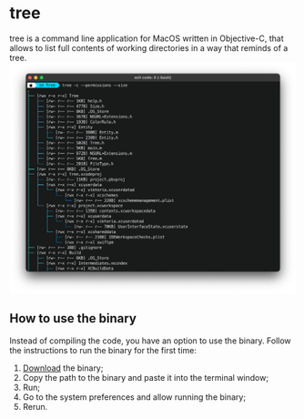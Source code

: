 # tree
tree is a command line application for MacOS written in Objective-C, that allows to list full contents of working directories in a way that reminds of a tree.
![screen shot](https://github.com/Tymur77/tree/blob/master/Images/screen_shot.png)
## How to use the binary
Instead of compiling the code, you have an option to use the binary. Follow the instructions to run the binary for the first time:
 1. [Download](https://github.com/Tymur77/tree/blob/master/Build/Products/Debug/Tree) the binary;
 2. Copy the path to the binary and paste it into the terminal window;
 3. Run;
 4. Go to the system preferences and allow running the binary;
 5. Rerun.
